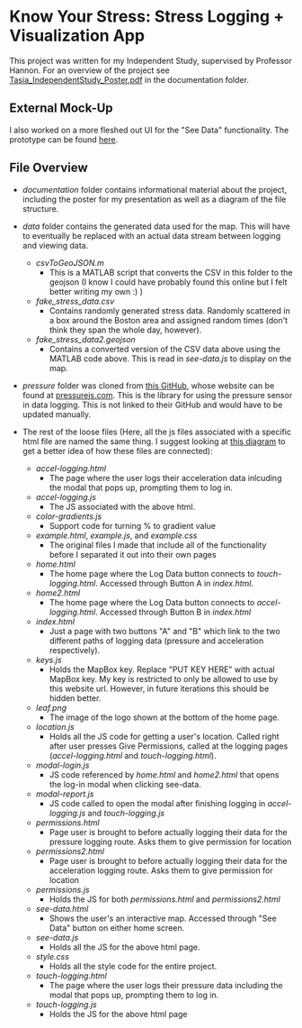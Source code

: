 # Know Your Stress: Stress Logging + Visualization App

This project was written for my Independent Study, supervised by Professor Hannon. For an overview of the project see [Tasia_IndependentStudy_Poster.pdf](https://github.com/tasglad/independentStudy/blob/master/documentation/Tasia_IndependentStudy_Poster.pdf) in the documentation folder.

## External Mock-Up
I also worked on a more fleshed out UI for the "See Data" functionality. The prototype can be found [here](https://www.figma.com/proto/oCX6KgGzQCcbEyUQhFq2ee/IndependentStudy?node-id=27%3A0&scaling=scale-down&page-id=26%3A0).

## File Overview
* *documentation* folder contains informational material about the project, including the poster for my presentation as well as a diagram of the file structure.

* *data* folder contains the generated data used for the map. This will have to eventually be replaced with an actual data stream between logging and viewing data.
  * *csvToGeoJSON.m*
    * This is a MATLAB script that converts the CSV in this folder to the geojson (I know I could have probably found this online but I felt better writing my own :) )
  * *fake_stress_data.csv* 
    * Contains randomly generated stress data. Randomly scattered in a box around the Boston area and assigned random times (don't think they span the whole day, however).
  * *fake_stress_data2.geojson* 
    * Contains a converted version of the CSV data above using the MATLAB code above. This is read in *see-data.js* to display on the map.

* *pressure* folder was cloned from [this GitHub](https://github.com/stuyam/pressure), whose website can be found at [pressurejs.com](https://pressurejs.com/). This is the library for using the pressure sensor in data logging. This is not linked to their GitHub and would have to be updated manually. 

* The rest of the loose files (Here, all the js files associated with a specific html file are named the same thing. I suggest looking at [this diagram](https://github.com/tasglad/independentStudy/blob/master/documentation/Tasia_IndependentStudy_Diagram.pdf) to get a better idea of how these files are connected):
  * *accel-logging.html* 
    * The page where the user logs their acceleration data inlcuding the modal that pops up, prompting them to log in.
  * *accel-logging.js* 
    * The JS associated with the above html. 
  * *color-gradients.js* 
    * Support code for turning % to gradient value
  * *example.html*, *example.js*, and *example.css*
    * The original files I made that include all of the functionality before I separated it out into their own pages
  * *home.html* 
    * The home page where the Log Data button connects to *touch-logging.html*. Accessed through Button A in *index.html*.
  * *home2.html* 
    * The home page where the Log Data button connects to *accel-logging.html*. Accessed through Button B in *index.html*
  * *index.html*
    * Just a page with two buttons "A" and "B" which link to the two different paths of logging data (pressure and acceleration respectively).
  * *keys.js* 
    * Holds the MapBox key. Replace "PUT KEY HERE" with actual MapBox key. My key is restricted to only be allowed to use by this website url. However, in future iterations this should be hidden better.
  * *leaf.png* 
    * The image of the logo shown at the bottom of the home page.
  * *location.js* 
    * Holds all the JS code for getting a user's location. Called right after user presses Give Permissions, called at the logging pages (*accel-logging.html* and *touch-logging.html*).
  * *modal-login.js*
    * JS code referenced by *home.html* and *home2.html* that opens the log-in modal when clicking see-data.
  * *modal-report.js*
    * JS code called to open the modal after finishing logging in *accel-logging.js* and *touch-logging.js*
  * *permissions.html*
    * Page user is brought to before actually logging their data for the pressure logging route. Asks them to give permission for location
  * *permissions2.html*
    * Page user is brought to before actually logging their data for the acceleration logging route. Asks them to give permission for location
  * *permissions.js*
    * Holds the JS for both *permissions.html* and *permissions2.html*
  * *see-data.html*
    * Shows the user's an interactive map. Accessed through "See Data" button on either home screen.
  * *see-data.js*
    * Holds all the JS for the above html page. 
  * *style.css*
    * Holds all the style code for the entire project.
  * *touch-logging.html*
    * The page where the user logs their pressure data including the modal that pops up, prompting them to log in.
  * *touch-logging.js*
    * Holds the JS for the above html page